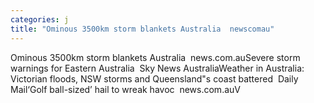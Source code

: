 ```yaml
---
categories: j
title: "Ominous 3500km storm blankets Australia  newscomau"
---
```

Ominous 3500km storm blankets Australia&nbsp;&nbsp;news.com.auSevere storm warnings for Eastern Australia&nbsp;&nbsp;Sky News AustraliaWeather in Australia: Victorian floods, NSW storms and Queensland"s coast battered&nbsp;&nbsp;Daily Mail‘Golf ball-sized’ hail to wreak havoc&nbsp;&nbsp;news.com.auV